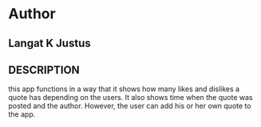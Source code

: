 
# Author

## Langat K Justus
## DESCRIPTION

this app functions in a way that it shows how many likes and dislikes a quote has depending on the users. It also shows time when the quote was posted and the author. However, the user can add his or her own quote to the app.

